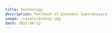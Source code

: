 ```yaml
---
title: Technology
description: Textbook of Economic Superphysics
image: /covers/econsp.jpg
date: 2022-06-12
---
```

